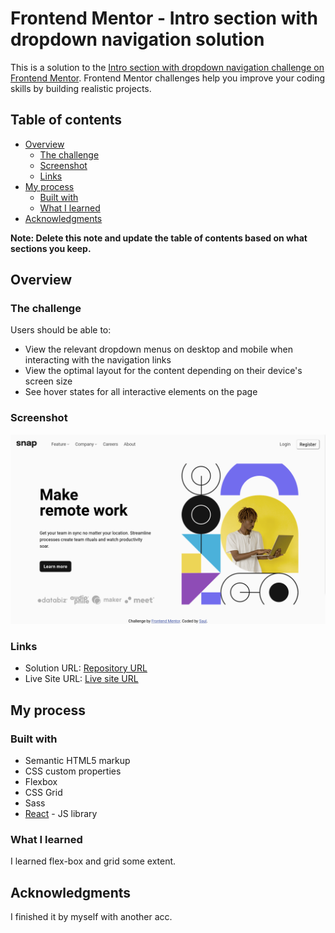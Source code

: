 # Frontend Mentor - Intro section with dropdown navigation solution

This is a solution to the [Intro section with dropdown navigation challenge on Frontend Mentor](https://www.frontendmentor.io/challenges/intro-section-with-dropdown-navigation-ryaPetHE5). Frontend Mentor challenges help you improve your coding skills by building realistic projects.

## Table of contents

- [Overview](#overview)
  - [The challenge](#the-challenge)
  - [Screenshot](#screenshot)
  - [Links](#links)
- [My process](#my-process)
  - [Built with](#built-with)
  - [What I learned](#what-i-learned)
- [Acknowledgments](#acknowledgments)

**Note: Delete this note and update the table of contents based on what sections you keep.**

## Overview

### The challenge

Users should be able to:

- View the relevant dropdown menus on desktop and mobile when interacting with the navigation links
- View the optimal layout for the content depending on their device's screen size
- See hover states for all interactive elements on the page

### Screenshot

![](./screenshot.png)

### Links

- Solution URL: [Repository URL](https://github.com/MgMyatHtayKhant/intro-section)
- Live Site URL: [Live site URL](https://starlit-babka-b30b5b.netlify.app/)

## My process

### Built with

- Semantic HTML5 markup
- CSS custom properties
- Flexbox
- CSS Grid
- Sass
- [React](https://reactjs.org/) - JS library

### What I learned

I learned flex-box and grid some extent.

## Acknowledgments

I finished it by myself with another acc.

